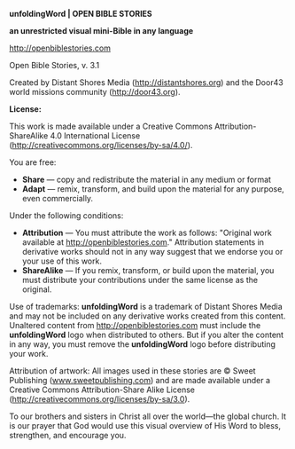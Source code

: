 __unfoldingWord | OPEN BIBLE STORIES__

__an unrestricted visual mini-Bible in any language__

http://openbiblestories.com

Open Bible Stories, v. 3.1

Created by Distant Shores Media (http://distantshores.org) and the Door43 world missions community (http://door43.org).

__License:__

This work is made available under a Creative Commons Attribution-ShareAlike 4.0 International License (http://creativecommons.org/licenses/by-sa/4.0/).

You are free:

* __Share__ — copy and redistribute the material in any medium or format
* __Adapt__ — remix, transform, and build upon the material for any purpose, even commercially.

Under the following conditions:

* __Attribution__ — You must attribute the work as follows: "Original work available at http://openbiblestories.com." Attribution statements in derivative works should not in any way suggest that we endorse you or your use of this work.
* __ShareAlike__ — If you remix, transform, or build upon the material, you must distribute your contributions under the same license as the original.

Use of trademarks: __unfoldingWord__ is a trademark of Distant Shores Media and may not be included on any derivative works created from this content.  Unaltered content from http://openbiblestories.com must include the __unfoldingWord__ logo when distributed to others. But if you alter the content in any way, you must remove the __unfoldingWord__ logo before distributing your work.

Attribution of artwork: All images used in these stories are © Sweet Publishing (www.sweetpublishing.com) and are made available under a Creative Commons Attribution-Share Alike License (http://creativecommons.org/licenses/by-sa/3.0).

To our brothers and sisters in Christ all over the world—the global church. It is our prayer that God would use this visual overview of His Word to bless, strengthen, and encourage you.
